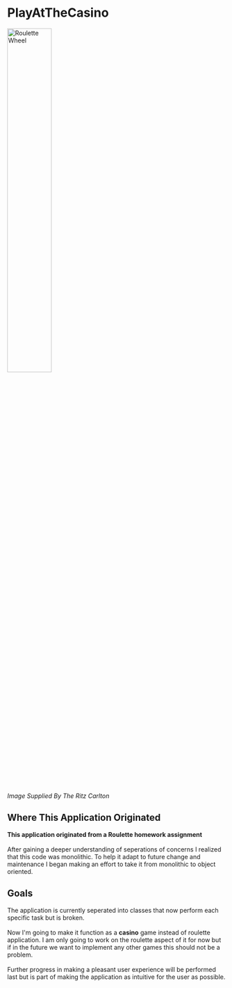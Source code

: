 # PlayAtTheCasino

<img src="https://ritzcarlton-h.assetsadobe.com/is/image/content/dam/the-ritz-carlton/hotels/mexico-caribbean-and-latin-america/aruba/aruba/casino/RCARUBA_00082_conversion.png?$LargeViewport100pct$" 
alt="Roulette Wheel" 
width="45%" height="45%">
<br/>_Image Supplied By The Ritz Carlton_

<h2>Where This Application Originated</h2>

__This application originated from a Roulette homework assignment__
<br/><br/>
After gaining a deeper understanding of seperations of concerns I realized that this code was monolithic. 
To help it adapt to future change and maintenance I began making an effort to take it from monolithic to object oriented.

<h2>Goals</h2>

The application is currently seperated into classes that now perform each specific task but is broken. 
<br/><br/>
Now I'm going to make it function as a __casino__ game instead of roulette application. I am only going to work on the roulette aspect of it for now but if in the future we want to implement 
any other games this should not be a problem.
<br/><br/>
Further progress in making a pleasant user experience will be performed last but is part of making the application as intuitive for the user as possible. 
